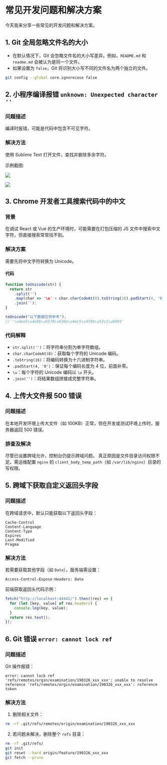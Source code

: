 # 常见开发问题和解决方案

今天我来分享一些常见的开发问题和解决方案。

## 1. Git 全局忽略文件名的大小

- 在默认情况下，Git 会忽略文件名的大小写差异。例如，`README.md` 和 `readme.md` 会被认为是同一个文件。
- 如果设置为 `false`，Git 将识别大小写不同的文件名为两个独立的文件。

```bash
git config --global core.ignorecase false
```

## 2. 小程序编译报错 `unknown: Unexpected character ''`

### 问题描述

编译时报错，可能是代码中包含不可见字符。

### 解决方法

使用 Sublime Text 打开文件，查找并删除多余字符。

示例截图:


![](https://files.mdnice.com/user/86144/355a9c38-8068-47d6-8066-ecaf58c7ca1a.png)

![](https://files.mdnice.com/user/86144/549115bf-c91b-43a3-a411-9863fe1c0306.png)

## 3. Chrome 开发者工具搜索代码中的中文

### 背景

在调试 React 或 Vue 的生产环境时，可能需要在打包压缩的 JS 文件中搜索中文字符，但直接搜索常常找不到。

### 解决方案

需要先将中文字符转换为 Unicode。

#### 代码

```js
function toUnicode(str) {
  return str
    .split('')
    .map(char => '\u' + char.charCodeAt(0).toString(16).padStart(4, '0'))
    .join('');
}

toUnicode("以下数据仅供参考");
// '\u4ee5\u4e0b\u6570\u636e\u4ec5\u4f9b\u53c2\u8003'
```

### 代码解释

- `str.split('')`：将字符串分割为单字符数组。
- `char.charCodeAt(0)`：获取每个字符的 Unicode 编码。
- `.toString(16)`：将编码转换为十六进制字符串。
- `.padStart(4, '0')`：保证每个编码长度为 4 位，前面补零。
- `\u`：每个字符的 Unicode 编码以 `\u` 开头。
- `.join('')`：将结果数组拼接成完整字符串。

## 4. 上传大文件报 500 错误

### 问题描述

在本地开发环境上传大文件（如 100KB）正常，但在开发或测试环境上传时，服务器返回 500 错误。

### 排查及解决

尽管已设置跨域允许，控制台仍提示跨域问题。 真正原因是文件目录访问权限不足。需运维配置 `nginx` 的 `client_body_temp_path`（如 `/var/lib/nginx`）目录的写权限。

## 5. 跨域下获取自定义返回头字段

### 问题描述

在跨域请求中，默认只能获取以下返回头字段：

```
Cache-Control
Content-Language
Content-Type
Expires
Last-Modified
Pragma
```

### 解决方法

若需要获取其他字段（如 `Date`），服务端需设置：

```
Access-Control-Expose-Headers: Date
```

前端获取返回头代码示例：

```js
fetch("http://localhost:44441/").then((res) => {
  for (let [key, value] of res.headers) {
    console.log(key, value);
  }
  return res.text();
});
```

## 6. Git 错误 `error: cannot lock ref`

### 问题描述

Git 操作报错：
```
error: cannot lock ref 'refs/remotes/orgin/examination/190326_xxx_xxx': unable to resolve reference 'refs/remotes/orgin/examination/190326_xxx_xxx': reference token
```

### 解决方法

1. 删除相关文件：

```bash
rm -rf .git/refs/remotes/origin/examination/190326_xxx_xxx
```

2. 若问题未解决，删除整个 `refs` 目录：

```bash
rm -rf .git/refs/
git init
git reset --hard origin/feature/190326_xxx_xxx
git fetch --prune
```

